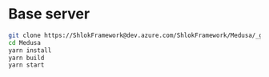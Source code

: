 # Base server

```bash
git clone https://ShlokFramework@dev.azure.com/ShlokFramework/Medusa/_git/Medusa
cd Medusa
yarn install
yarn build
yarn start
```